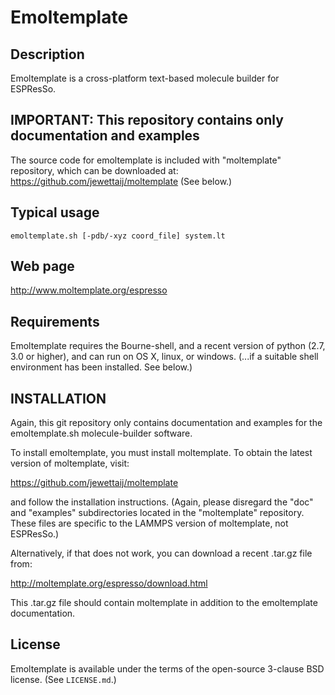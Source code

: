 Emoltemplate
===========

##  Description

Emoltemplate is a cross-platform text-based molecule builder for ESPResSo.

##  IMPORTANT: This repository contains only documentation and examples

The source code for emoltemplate is included with
"moltemplate" repository,
which can be downloaded at: 
https://github.com/jewettaij/moltemplate
(See below.)

## Typical usage

    emoltemplate.sh [-pdb/-xyz coord_file] system.lt

## Web page

http://www.moltemplate.org/espresso

## Requirements

Emoltemplate requires the Bourne-shell, and a recent version of python 
(2.7, 3.0 or higher), and can run on OS X, linux, or windows. (...if a 
suitable shell environment has been installed.  See below.)

## INSTALLATION

Again, this git repository only contains documentation and examples
for the emoltemplate.sh molecule-builder software.

To install emoltemplate, you must install moltemplate.
To obtain the latest version of moltemplate, visit:

https://github.com/jewettaij/moltemplate

and follow the installation instructions.  (Again, please disregard the "doc" and "examples" subdirectories located in the "moltemplate" repository.  These files are specific to the LAMMPS version of moltemplate, not ESPResSo.)

Alternatively, if that does not work, you can download a recent .tar.gz file from:

http://moltemplate.org/espresso/download.html

This .tar.gz file should contain moltemplate in addition to the emoltemplate documentation.

## License

Emoltemplate is available under the terms of the open-source 3-clause BSD 
license.  (See `LICENSE.md`.)


